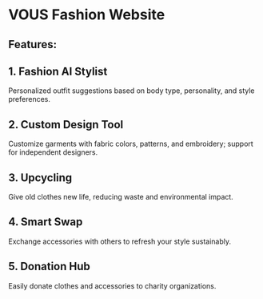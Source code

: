 # VOUS Fashion Website

## Features:

<h2>1. Fashion AI Stylist</h2> 
<p>Personalized outfit suggestions based on body type, personality, and style preferences.</p>

<h2>2. Custom Design Tool</h2> 
<p>Customize garments with fabric colors, patterns, and embroidery; support for independent designers.
</p>

<h2>3. Upcycling </h2> 
<p>Give old clothes new life, reducing waste and environmental impact.</p.>

<h2>4. Smart Swap</h2> 
<p>Exchange accessories with others to refresh your style sustainably.</p.>

<h2>5. Donation Hub</h2> 
<p>Easily donate clothes and accessories to charity organizations.</p>
